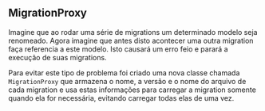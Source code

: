 ## MigrationProxy

Imagine que ao rodar uma série de migrations um determinado modelo seja renomeado. Agora imagine que antes disto acontecer uma outra migration faça referencia a este modelo. Isto causará um erro feio e parará a execução de suas migrations.

Para evitar este tipo de problema foi criado uma nova classe chamada `MigrationProxy` que armazena o nome, a versão e o nome do arquivo de cada migration e usa estas informações para carregar a migration somente quando ela for necessária, evitando carregar todas elas de uma vez.
